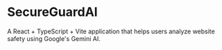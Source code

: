 # SecureGuardAI
A React + TypeScript + Vite application that helps users analyze website safety using Google's Gemini AI. 
